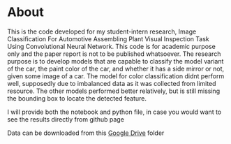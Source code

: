 # About
This is the code developed for my student-intern research, Image Classification For Automotive Assembling Plant Visual Inspection Task Using Convolutional Neural Network. This code is for academic purpose only and the paper report is not to be published whatsoever. The research purpose is to develop models that are capable to classify the model variant of the car, the paint color of the car, and whether it has a side mirror or not, given some image of a car. The model for color classification didnt perform well, supposedly due to imbalanced data as it was collected from limited resource. The other models performed better relatively, but is still missing the bounding box to locate the detected feature.

I will provide both the notebook and python file, in case you would want to see the results directly from github page

Data can be downloaded from this [Google Drive](https://drive.google.com/drive/folders/1LYAL9fDhhkJBuVRwMlMMpDDio-f613lx?usp=sharing) folder
